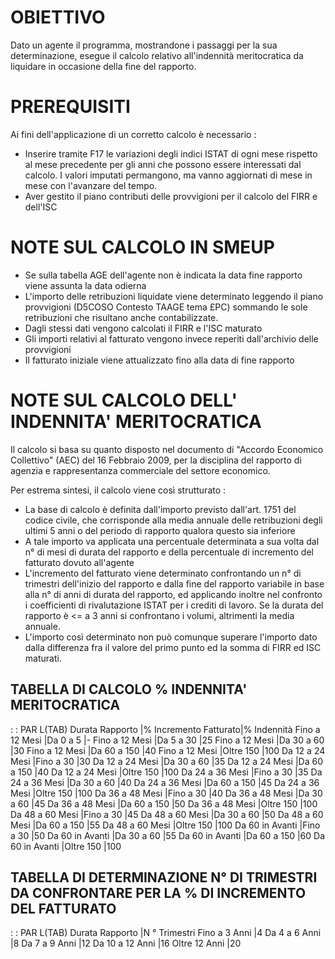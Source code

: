 # OBIETTIVO

Dato un agente il programma, mostrandone i passaggi per la sua determinazione, esegue il calcolo relativo all'indennità meritocratica da liquidare in occasione della fine del rapporto.

# PREREQUISITI

Ai fini dell'applicazione di un corretto calcolo è necessario : 
-  Inserire tramite F17 le variazioni degli indici ISTAT di ogni mese rispetto al mese precedente per gli anni che possono essere interessati dal calcolo. I valori imputati permangono, ma vanno aggiornati di mese in mese con l'avanzare del tempo.
-  Aver gestito il piano contributi delle provvigioni per il calcolo del FIRR e dell'ISC

# NOTE SUL CALCOLO IN SMEUP

-  Se sulla tabella AGE dell'agente non è indicata la data fine rapporto viene assunta la data odierna
-  L'importo delle retribuzioni liquidate viene determinato leggendo il piano provvigioni (D5COSO Contesto TAAGE tema £PC) sommando le sole retribuzioni che risultano anche contabilizzate.
-  Dagli stessi dati vengono calcolati il FIRR e l'ISC maturato
-  Gli importi relativi al fatturato vengono invece reperiti dall'archivio delle provvigioni
-  Il fatturato iniziale viene attualizzato fino alla data di fine rapporto

# NOTE SUL CALCOLO DELL' INDENNITA' MERITOCRATICA

Il calcolo si basa su quanto disposto nel documento di "Accordo Economico Collettivo" (AEC) del   16 Febbraio 2009, per la disciplina del rapporto di agenzia e rappresentanza commerciale del settore economico.

Per estrema sintesi, il calcolo viene così strutturato : 
-  La base di calcolo è definita dall'importo previsto dall'art. 1751 del codice civile, che corrisponde alla media annuale delle retribuzioni degli ultimi 5 anni o del periodo di rapporto qualora questo sia inferiore
-  A tale importo va applicata una percentuale determinata a sua volta dal n° di mesi di durata del rapporto e della percentuale di incremento del fatturato dovuto all'agente
-  L'incremento del fatturato viene determinato confrontando un n° di trimestri dell'inizio del rapporto e dalla fine del rapporto variabile in base alla n° di anni di durata del rapporto, ed applicando inoltre nel confronto i coefficienti di rivalutazione ISTAT per i crediti di lavoro. Se la durata del rapporto è <= a 3 anni si confrontano i volumi, altrimenti la media annuale.
-  L'importo così determinato non può comunque superare l'importo dato dalla differenza fra il valore del primo punto ed la somma di FIRR ed ISC maturati.

## TABELLA DI CALCOLO % INDENNITA' MERITOCRATICA
 :  : PAR L(TAB)
Durata Rapporto |% Incremento Fatturato|% Indennità
Fino a 12 Mesi  |Da  0 a   5           |-
Fino a 12 Mesi  |Da  5 a  30           |25
Fino a 12 Mesi  |Da 30 a  60           |30
Fino a 12 Mesi  |Da 60 a 150           |40
Fino a 12 Mesi  |Oltre   150           |100
Da 12 a 24 Mesi |Fino  a  30           |30
Da 12 a 24 Mesi |Da 30 a  60           |35
Da 12 a 24 Mesi |Da 60 a 150           |40
Da 12 a 24 Mesi |Oltre   150           |100
Da 24 a 36 Mesi |Fino  a  30           |35
Da 24 a 36 Mesi |Da 30 a  60           |40
Da 24 a 36 Mesi |Da 60 a 150           |45
Da 24 a 36 Mesi |Oltre   150           |100
Da 36 a 48 Mesi |Fino  a  30           |40
Da 36 a 48 Mesi |Da 30 a  60           |45
Da 36 a 48 Mesi |Da 60 a 150           |50
Da 36 a 48 Mesi |Oltre   150           |100
Da 48 a 60 Mesi |Fino  a  30           |45
Da 48 a 60 Mesi |Da 30 a  60           |50
Da 48 a 60 Mesi |Da 60 a 150           |55
Da 48 a 60 Mesi |Oltre   150           |100
Da 60 in Avanti |Fino  a  30           |50
Da 60 in Avanti |Da 30 a  60           |55
Da 60 in Avanti |Da 60 a 150           |60
Da 60 in Avanti |Oltre   150           |100


## TABELLA DI DETERMINAZIONE N° DI TRIMESTRI DA CONFRONTARE PER LA % DI INCREMENTO DEL FATTURATO
 :  : PAR L(TAB)
Durata Rapporto |N ° Trimestri
Fino a 3 Anni   |4
Da 4 a 6 Anni   |8
Da 7 a 9 Anni   |12
Da 10 a 12 Anni |16
Oltre 12 Anni   |20













